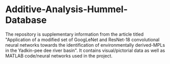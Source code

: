 # Additive-Analysis-Hummel-Database
The repository is supplementary information from the article titled "Application of a modified set of GoogLeNet and ResNet-18 convolutional neural networks towards the identification of environmentally derived-MPLs in the Yadkin-pee dee river basin". It contains visual/pictorial data as well as MATLAB code/neural networks used in the project.
